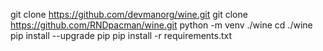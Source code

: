 git clone https://github.com/devmanorg/wine.git
git clone https://github.com/RNDpacman/wine.git
python -m venv ./wine
cd ./wine
pip install --upgrade pip
pip install -r requirements.txt
